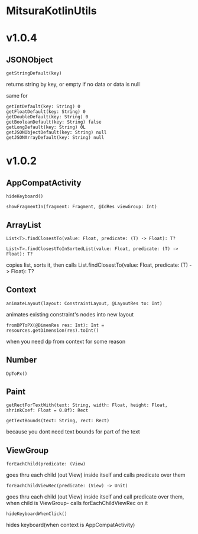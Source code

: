 # MitsuraKotlinUtils

# v1.0.4
## JSONObject

```
getStringDefault(key)
```
returns string by key, or empty if no data or data is null

same for
```
getIntDefault(key: String) 0
getFloatDefault(key: String) 0
getDoubleDefault(key: String) 0
getBooleanDefault(key: String) false
getLongDefault(key: String) 0L
getJSONObjectDefault(key: String) null
getJSONArrayDefault(key: String) null
```

# v1.0.2

## AppCompatActivity

```
hideKeyboard()
```
```
showFragmentIn(fragment: Fragment, @IdRes viewGroup: Int)
```

## ArrayList
```
List<T>.findClosestTo(value: Float, predicate: (T) -> Float): T?
```
```
List<T>.findClosestToInSortedList(value: Float, predicate: (T) -> Float): T?
```
copies list, sorts it, then calls List<T>.findClosestTo(value: Float, predicate: (T) -> Float): T?

## Context
```
animateLayout(layout: ConstraintLayout, @LayoutRes to: Int)
```
animates existing constraint's nodes into new layout

```
fromDPToPX(@DimenRes res: Int): Int = resources.getDimension(res).toInt()
```
when you need dp from context for some reason

## Number

```
DpToPx()
```

## Paint

```
getRectForTextWith(text: String, width: Float, height: Float, shrinkCoef: Float = 0.8f): Rect
```
```
getTextBounds(text: String, rect: Rect)
```
because you dont need text bounds for part of the text

## ViewGroup

```
forEachChild(predicate: (View)
```
goes thru each child (out View) inside itself and calls predicate over them

```
forEachChildViewRec(predicate: (View) -> Unit)
```
goes thru each child (out View) inside itself and call predicate over them, when child is ViewGroup- calls forEachChildViewRec on it

```
hideKeyboardWhenClick() 
```
hides keyboard(when context is AppCompatActivity)

